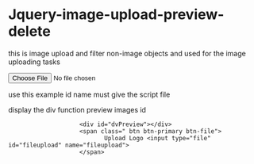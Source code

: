 # Jquery-image-upload-preview-delete
this is image upload and filter non-image objects and used for the image uploading tasks

<input type="file"  id="fileupload" name="fileupload">

use this example id name must give the script file

<div id="dvPreview"></div>

display the div function preview images id

                        <div id="dvPreview"></div>
                        <span class=" btn btn-primary btn-file">
                               Upload Logo <input type="file"  id="fileupload" name="fileupload">
                        </span>
                        
                        
                        
                        
                        
 
